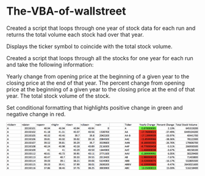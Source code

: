 # The-VBA-of-wallstreet
Created a script that loops through one year of stock data for each run and returns the total volume each stock had over that year.

Displays the ticker symbol to coincide with the total stock volume.

Created a script that loops through all the stocks for one year for each run and take the following information:

Yearly change from opening price at the beginning of a given year to the closing price at the end of that year.
The percent change from opening price at the beginning of a given year to the closing price at the end of that year.
The total stock volume of the stock.


Set conditional formatting that highlights positive change in green and negative change in red.

![vba](vba1.png)
